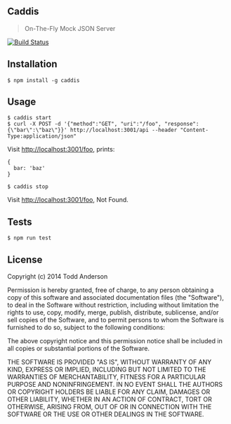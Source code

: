 Caddis
---
> On-The-Fly Mock JSON Server

[![Build Status](https://travis-ci.org/bustardcelly/caddis.png?branch=master)](https://travis-ci.org/bustardcelly/caddis)

Installation
---
```
$ npm install -g caddis
```

Usage
---
```
$ caddis start
$ curl -X POST -d '{"method":"GET", "uri":"/foo", "response":{\"bar\":\"baz\"}}' http://localhost:3001/api --header "Content-Type:application/json"
```

Visit [http://localhost:3001/foo](http://localhost:3001/foo), prints:

```
{
  bar: 'baz'
}
```

```
$ caddis stop
```

Visit [http://localhost:3001/foo](http://localhost:3001/foo), Not Found.

Tests
---
```
$ npm run test
```

License
---
Copyright (c) 2014 Todd Anderson

Permission is hereby granted, free of charge, to any person
obtaining a copy of this software and associated documentation
files (the "Software"), to deal in the Software without
restriction, including without limitation the rights to use,
copy, modify, merge, publish, distribute, sublicense, and/or sell
copies of the Software, and to permit persons to whom the
Software is furnished to do so, subject to the following
conditions:

The above copyright notice and this permission notice shall be
included in all copies or substantial portions of the Software.

THE SOFTWARE IS PROVIDED "AS IS", WITHOUT WARRANTY OF ANY KIND,
EXPRESS OR IMPLIED, INCLUDING BUT NOT LIMITED TO THE WARRANTIES
OF MERCHANTABILITY, FITNESS FOR A PARTICULAR PURPOSE AND
NONINFRINGEMENT. IN NO EVENT SHALL THE AUTHORS OR COPYRIGHT
HOLDERS BE LIABLE FOR ANY CLAIM, DAMAGES OR OTHER LIABILITY,
WHETHER IN AN ACTION OF CONTRACT, TORT OR OTHERWISE, ARISING
FROM, OUT OF OR IN CONNECTION WITH THE SOFTWARE OR THE USE OR
OTHER DEALINGS IN THE SOFTWARE.